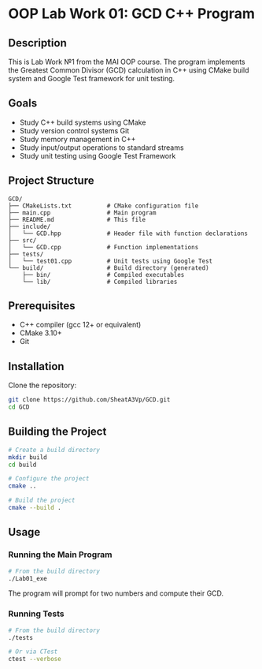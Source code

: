 # OOP Lab Work 01: GCD C++ Program

## Description

This is Lab Work №1 from the MAI OOP course. The program implements the Greatest Common Divisor (GCD) calculation in C++ using CMake build system and Google Test framework for unit testing.

## Goals

- Study C++ build systems using CMake
- Study version control systems Git
- Study memory management in C++
- Study input/output operations to standard streams
- Study unit testing using Google Test Framework

## Project Structure

```
GCD/
├── CMakeLists.txt          # CMake configuration file
├── main.cpp                # Main program
├── README.md               # This file
├── include/
│   └── GCD.hpp             # Header file with function declarations
├── src/
│   └── GCD.cpp             # Function implementations
├── tests/
│   └── test01.cpp          # Unit tests using Google Test
└── build/                  # Build directory (generated)
    ├── bin/                # Compiled executables
    └── lib/                # Compiled libraries
```

## Prerequisites

- C++ compiler (gcc 12+ or equivalent)
- CMake 3.10+
- Git

## Installation

Clone the repository:

```bash
git clone https://github.com/SheatA3Vp/GCD.git
cd GCD
```

## Building the Project

```bash
# Create a build directory
mkdir build
cd build

# Configure the project
cmake ..

# Build the project
cmake --build .
```

## Usage

### Running the Main Program

```bash
# From the build directory
./Lab01_exe
```

The program will prompt for two numbers and compute their GCD.

### Running Tests

```bash
# From the build directory
./tests

# Or via CTest
ctest --verbose
```